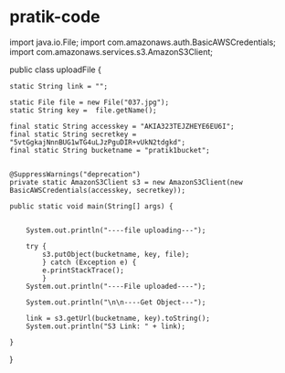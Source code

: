 # pratik-code
import java.io.File;
import com.amazonaws.auth.BasicAWSCredentials;
import com.amazonaws.services.s3.AmazonS3Client;

public class uploadFile {

	static String link = "";

	static File file = new File("037.jpg");
	static String key =  file.getName();

	final static String accesskey = "AKIA323TEJZHEYE6EU6I";
	final static String secretkey = "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";
	final static String bucketname = "pratik1bucket";

	
	@SuppressWarnings("deprecation")
	private static AmazonS3Client s3 = new AmazonS3Client(new BasicAWSCredentials(accesskey, secretkey));
	
	public static void main(String[] args) {

		
		System.out.println("----file uploading---");

		try {
			s3.putObject(bucketname, key, file);
			} catch (Exception e) {
			e.printStackTrace();
			}
		System.out.println("----File uploaded----");

		System.out.println("\n\n----Get Object---");

		link = s3.getUrl(bucketname, key).toString();
		System.out.println("S3 Link: " + link);

	}
}
